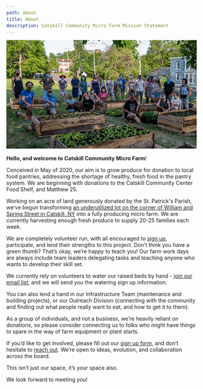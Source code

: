 ```yaml
---
path: about
title: About
description: Catskill Community Micro Farm Mission Statement
---
```

![Catskill Farm Volunteers amongst raised beds](smaller.jpg "Catskill Community Micro Farm Volunteers")

**Hello, and welcome to Catskill Community Micro Farm**! 

Conceived in May of 2020, our aim is to grow produce for donation to local food pantries, addressing the shortage of healthy, fresh food in the pantry system. We are beginning with donations to the Catskill Community Center Food Shelf, and Matthew 25.

Working on an acre of land generously donated by the St. Patrick's Parish, we’ve begun transforming [an underutilized lot on the corner of William and Spring Street in Catskill, NY](https://goo.gl/maps/RLiLz5aHTGSXENav7) into a fully producing micro farm. We are currently harvesting enough fresh produce to supply 20-25 families each week.

We are completely volunteer run, with all encouraged to [sign up](https://gmail.us18.list-manage.com/subscribe?u=94746e6c6b5541022831953dd&id=1a2ecd69c1), participate, and lend their strengths to this project. Don’t think you have a green thumb? That’s okay, we’re happy to teach you! Our farm work days are always include team leaders delegating tasks and teaching anyone who wants to develop their skill set.

We currently rely on volunteers to water our raised beds by hand - [join our email list](https://gmail.us18.list-manage.com/subscribe?u=94746e6c6b5541022831953dd&id=1a2ecd69c1), and we will send you the watering sign up information.

You can also lend a hand in our Infrastructure Team (maintenance and building projects), or our Outreach Division (connecting with the community and finding out what people really want to eat, and how to get it to them). 

As a group of individuals, and not a business, we’re heavily reliant on donations, so please consider connecting us to folks who might have things to spare in the way of farm equipment or plant starts.

If you’d like to get involved, please fill out our [sign up form](https://forms.gle/uWkdaTd5AecLJcf5A), and don’t hesitate to [reach out](mailto:info@ccmicrofarm.org).  We’re open to ideas, evolution, and collaboration across the board.

This isn’t just our space, it’s your space also.

We look forward to meeting you!